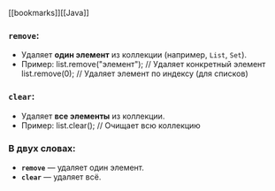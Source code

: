 [[bookmarks]][[Java]]
### `remove`:
- Удаляет **один элемент** из коллекции (например, `List`, `Set`).
- Пример:
    list.remove("элемент"); // Удаляет конкретный элемент
    list.remove(0); // Удаляет элемент по индексу (для списков)
### `clear`:
- Удаляет **все элементы** из коллекции.
- Пример:
    list.clear(); // Очищает всю коллекцию
### В двух словах:

- **`remove`** — удаляет один элемент.
- **`clear`** — удаляет всё.